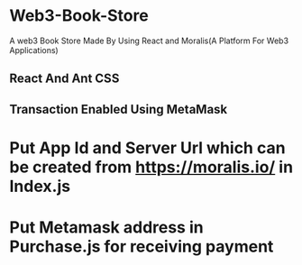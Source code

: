 # Web3-Book-Store

A web3 Book Store Made By Using React and Moralis(A Platform For Web3 Applications)

## React And Ant CSS

## Transaction Enabled Using MetaMask


# Put App Id and Server Url which can be created from https://moralis.io/  in Index.js

# Put Metamask address in Purchase.js for receiving payment
